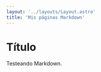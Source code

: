```yaml
---
layout: '../layouts/Layout.astro'
title: 'Mis páginas Markdown'
---
```

# Título

Testeando Markdown.
